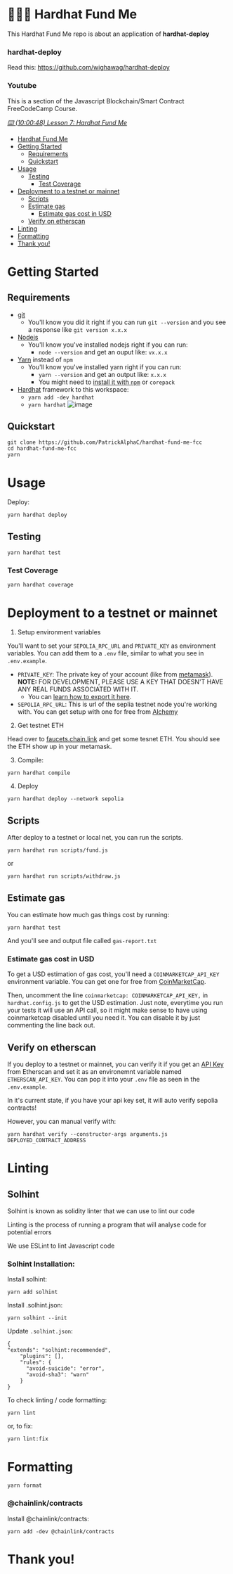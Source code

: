 # 👷🏻💸 Hardhat Fund Me

This Hardhat Fund Me repo is about an application of **hardhat-deploy**
### hardhat-deploy
Read this: https://github.com/wighawag/hardhat-deploy
### Youtube
This is a section of the Javascript Blockchain/Smart Contract FreeCodeCamp Course.

*[⌨️ (10:00:48) Lesson 7: Hardhat Fund Me](https://www.youtube.com/watch?v=gyMwXuJrbJQ&t=36048s)*

- [Hardhat Fund Me](#hardhat-fund-me)
- [Getting Started](#getting-started)
  - [Requirements](#requirements)
  - [Quickstart](#quickstart)
- [Usage](#usage)
  - [Testing](#testing)
    - [Test Coverage](#test-coverage)
- [Deployment to a testnet or mainnet](#deployment-to-a-testnet-or-mainnet)
  - [Scripts](#scripts)
  - [Estimate gas](#estimate-gas)
    - [Estimate gas cost in USD](#estimate-gas-cost-in-usd)
  - [Verify on etherscan](#verify-on-etherscan)
- [Linting](#linting)
- [Formatting](#formatting)
- [Thank you!](#thank-you)

# Getting Started

## Requirements
- [git](https://git-scm.com/book/en/v2/Getting-Started-Installing-Git)
  - You'll know you did it right if you can run `git --version` and you see a response like `git version x.x.x`
- [Nodejs](https://nodejs.org/en/)
  - You'll know you've installed nodejs right if you can run:
    - `node --version` and get an ouput like: `vx.x.x`
- [Yarn](https://yarnpkg.com/getting-started/install) instead of `npm`
  - You'll know you've installed yarn right if you can run:
    - `yarn --version` and get an output like: `x.x.x`
    - You might need to [install it with `npm`](https://classic.yarnpkg.com/lang/en/docs/install/) or `corepack`
- [Hardhat](https://hardhat.org/hardhat-runner/docs/getting-started) framework to this workspace:
   - `yarn add -dev hardhat`
   - `yarn hardhat`
     ![image](https://github.com/alifzwan/hardhat-fund-me/assets/63784108/0f6e8ab4-b697-473f-9209-93f20a1a3a90)


## Quickstart

```
git clone https://github.com/PatrickAlphaC/hardhat-fund-me-fcc
cd hardhat-fund-me-fcc
yarn
```
# Usage

Deploy:

```
yarn hardhat deploy
```

## Testing

```
yarn hardhat test
```

### Test Coverage

```
yarn hardhat coverage
```


# Deployment to a testnet or mainnet

1. Setup environment variables

You'll want to set your `SEPOLIA_RPC_URL` and `PRIVATE_KEY` as environment variables. You can add them to a `.env` file, similar to what you see in `.env.example`.

- `PRIVATE_KEY`: The private key of your account (like from [metamask](https://metamask.io/)). **NOTE:** FOR DEVELOPMENT, PLEASE USE A KEY THAT DOESN'T HAVE ANY REAL FUNDS ASSOCIATED WITH IT.
  - You can [learn how to export it here](https://metamask.zendesk.com/hc/en-us/articles/360015289632-How-to-Export-an-Account-Private-Key).
- `SEPOLIA_RPC_URL`: This is url of the seplia testnet node you're working with. You can get setup with one for free from [Alchemy](https://alchemy.com/?a=673c802981)

2. Get testnet ETH

Head over to [faucets.chain.link](https://faucets.chain.link/) and get some tesnet ETH. You should see the ETH show up in your metamask.

3. Compile:
```
yarn hardhat compile
```
4. Deploy

```
yarn hardhat deploy --network sepolia
```

## Scripts

After deploy to a testnet or local net, you can run the scripts. 

```
yarn hardhat run scripts/fund.js
```

or
```
yarn hardhat run scripts/withdraw.js
```

## Estimate gas

You can estimate how much gas things cost by running:

```
yarn hardhat test
```

And you'll see and output file called `gas-report.txt`

### Estimate gas cost in USD

To get a USD estimation of gas cost, you'll need a `COINMARKETCAP_API_KEY` environment variable. You can get one for free from [CoinMarketCap](https://pro.coinmarketcap.com/signup). 

Then, uncomment the line `coinmarketcap: COINMARKETCAP_API_KEY,` in `hardhat.config.js` to get the USD estimation. Just note, everytime you run your tests it will use an API call, so it might make sense to have using coinmarketcap disabled until you need it. You can disable it by just commenting the line back out. 


## Verify on etherscan

If you deploy to a testnet or mainnet, you can verify it if you get an [API Key](https://etherscan.io/myapikey) from Etherscan and set it as an environemnt variable named `ETHERSCAN_API_KEY`. You can pop it into your `.env` file as seen in the `.env.example`.

In it's current state, if you have your api key set, it will auto verify sepolia contracts!

However, you can manual verify with:

```
yarn hardhat verify --constructor-args arguments.js DEPLOYED_CONTRACT_ADDRESS
```
# Linting
## Solhint

Solhint is known as solidity linter that we can use to lint our code

Linting is the process of running a program that will analyse code for potential errors

We use ESLint to lint Javascript code

### Solhint Installation:

Install solhint:
```
yarn add solhint
```
Install .solhint.json:
```
yarn solhint --init
```

Update ``.solhint.json``:

```
{
"extends": "solhint:recommended",
    "plugins": [],
    "rules": {
      "avoid-suicide": "error",
      "avoid-sha3": "warn"
    }
}
```
To check linting / code formatting:
```
yarn lint
```
or, to fix: 
```
yarn lint:fix
```

# Formatting 

```
yarn format
```
### @chainlink/contracts

Install @chainlink/contracts:
```
yarn add -dev @chainlink/contracts
```
# Thank you!






